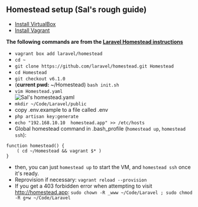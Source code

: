 ## Homestead setup (Sal's rough guide)  

- [Install VirtualBox](https://www.virtualbox.org/)  
- [Install Vagrant](https://www.vagrantup.com/)  

**The following commands are from the [Laravel Homestead instructions](https://laravel.com/docs/5.4/homestead#installation-and-setup)**  
- `vagrant box add laravel/homestead`  
- `cd ~`  
- `git clone https://github.com/laravel/homestead.git Homestead`
- `cd Homestead`  
- `git checkout v6.1.0`  
- (**current pwd:** ~/Homestead) `bash init.sh`  
- `vim Homestead.yaml`  
   ![Sal's homestead.yaml](http://nicetouch.co/wp-content/uploads/2017/09/Screenshot-2017-09-19-16.59.03.png)  
- `mkdir ~/Code/Laravel/public`  
- copy .env.example to a file called .env
- `php artisan key:generate`
- `echo "192.168.10.10  homestead.app" >> /etc/hosts`  
- Global homestead command in .bash_profile (`homestead up`, `homestead ssh`):  
```
function homestead() {  
    ( cd ~/Homestead && vagrant $* )  
}
```  
- then, you can just `homestead up` to start the VM, and `homestead ssh` once it's ready.
- Reprovision if necessary: `vagrant reload --provision` 
- If you get a 403 forbidden error when attempting to visit http://homestead.app: `sudo chown -R _www ~/Code/Laravel ; sudo chmod -R g+w ~/Code/Laravel`  
